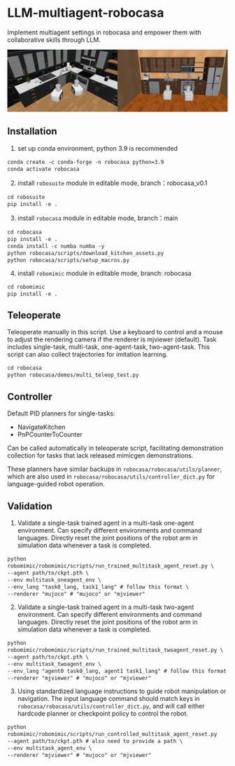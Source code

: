 # LLM-multiagent-robocasa
Implement multiagent settings in robocasa and empower them with collaborative skills through LLM.

<img src="photo/corner.jpg" width="50%"><img src="photo/wall.jpg" width="50%">

## Installation

1. set up conda environment, python 3.9 is recommended
```
conda create -c conda-forge -n robocasa python=3.9
conda activate robocasa
```   
2. install ```robosuite``` module in editable mode, branch：robocasa_v0.1
```
cd robosuite
pip install -e .
```
3. install ```robocasa``` module in editable mode, branch：main
```
cd robocasa
pip install -e .
conda install -c numba numba -y
python robocasa/scripts/download_kitchen_assets.py
python robocasa/scripts/setup_macros.py
```
4. install ```robomimic``` module in editable mode, branch: robocasa
```
cd robomimic
pip install -e .
```

## Teleoperate

Teleoperate manually in this script. 
Use a keyboard to control and a mouse to adjust the rendering camera if the renderer is mjviewer (default).
Task includes single-task, multi-task, one-agent-task, two-agent-task. 
This script can also collect trajectories for imitation learning.
```
cd robocasa
python robocasa/demos/multi_teleop_test.py 
```

## Controller

Default PID planners for single-tasks:
* NavigateKitchen
* PnPCounterToCounter

Can be called automatically in teleoperate script, facilitating demonstration collection for tasks that lack released mimicgen demonstrations.

These planners have similar backups in `robocasa/robocasa/utils/planner`, which are also used in `robocasa/robocasa/utils/controller_dict.py` for language-guided robot operation.

## Validation

1. Validate a single-task trained agent in a multi-task one-agent environment.
Can specify different environments and command languages.
Directly reset the joint positions of the robot arm in simulation data whenever a task is completed.
```
python robomimic/robomimic/scripts/run_trained_multitask_agent_reset.py \
--agent path/to/ckpt.pth \
--env multitask_oneagent_env \
--env_lang "task0_lang, task1_lang" # follow this format \
--renderer "mujoco" # "mujoco" or "mjviewer"
```

2. Validate a single-task trained agent in a multi-task two-agent environment.
Can specify different environments and command languages.
Directly reset the joint positions of the robot arm in simulation data whenever a task is completed.
```
python robomimic/robomimic/scripts/run_trained_multitask_twoagent_reset.py \
--agent path/to/ckpt.pth \
--env multitask_twoagent_env \
--env_lang "agent0 task0_lang, agent1 task1_lang" # follow this format
--renderer "mjviewer" # "mujoco" or "mjviewer"
```

3. Using standardized language instructions to guide robot manipulation or navigation.
The input language command should match keys in `robocasa/robocasa/utils/controller_dict.py`, and will call either hardcode planner or checkpoint policy to control the robot.
```
python robomimic/robomimic/scripts/run_controlled_multitask_agent_reset.py
--agent path/to/ckpt.pth # also need to provide a path \
--env multitask_agent_env \
--renderer "mjviewer" # "mujoco" or "mjviewer"
```

